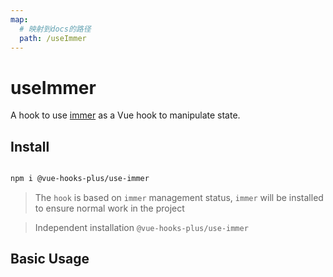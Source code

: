 ```yaml
---
map:
  # 映射到docs的路径
  path: /useImmer
---
```


# useImmer

A hook to use [immer](https://github.com/mweststrate/immer) as a Vue hook to manipulate state.

## Install

```bash

npm i @vue-hooks-plus/use-immer

```

> The `hook` is based on `immer` management status, `immer` will be installed to ensure normal work in the project

> Independent installation `@vue-hooks-plus/use-immer`

## Basic Usage

<demo src="./demo/demo.vue"
  language="vue"
  title="basic Usage"
  desc=""> </demo>
